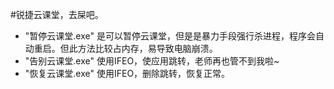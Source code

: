 #锐捷云课堂，去屎吧。
 - "暂停云课堂.exe"
    是可以暂停云课堂，但是是暴力手段强行杀进程，程序会自动重启。但此方法比较占内存，易导致电脑崩溃。
 - "告别云课堂.exe"
    使用IFEO，使应用跳转，老师再也管不到我啦~
 - "恢复云课堂.exe"
    使用IFEO，删除跳转，恢复正常。
